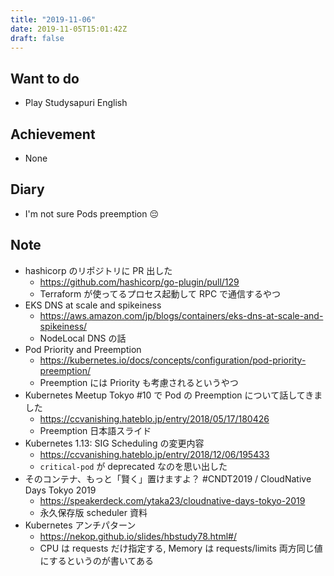 ```yaml
---
title: "2019-11-06"
date: 2019-11-05T15:01:42Z
draft: false
---
```


## Want to do

* Play Studysapuri English

## Achievement

* None

## Diary

* I'm not sure Pods preemption 😔

## Note

* hashicorp のリポジトリに PR 出した
  * https://github.com/hashicorp/go-plugin/pull/129
  * Terraform が使ってるプロセス起動して RPC で通信するやつ
* EKS DNS at scale and spikeiness
  * https://aws.amazon.com/jp/blogs/containers/eks-dns-at-scale-and-spikeiness/
  * NodeLocal DNS の話
* Pod Priority and Preemption
  * https://kubernetes.io/docs/concepts/configuration/pod-priority-preemption/
  * Preemption には Priority も考慮されるというやつ
* Kubernetes Meetup Tokyo #10 で Pod の Preemption について話してきました
  * https://ccvanishing.hateblo.jp/entry/2018/05/17/180426
  * Preemption 日本語スライド
* Kubernetes 1.13: SIG Scheduling の変更内容
  * https://ccvanishing.hateblo.jp/entry/2018/12/06/195433
  * `critical-pod` が deprecated なのを思い出した
* そのコンテナ、もっと「賢く」置けますよ？ #CNDT2019 / CloudNative Days Tokyo 2019
  * https://speakerdeck.com/ytaka23/cloudnative-days-tokyo-2019
  * 永久保存版 scheduler 資料
* Kubernetes アンチパターン
  * https://nekop.github.io/slides/hbstudy78.html#/
  * CPU は requests だけ指定する, Memory は requests/limits 両方同じ値にするというのが書いてある
